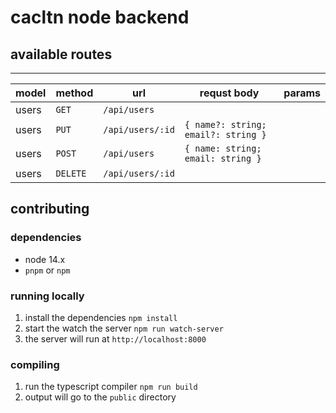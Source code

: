 # cacltn node backend

## available routes
-----------------------------------------------------------------
| model       | method   | url                    | requst body | params |
|-------------|----------|------------------------|-------------|--------|
| users       | `GET`    | `/api/users`           |             |        |
| users       | `PUT`    | `/api/users/:id`       | `{ name?: string; email?: string }` | |
| users       | `POST`   | `/api/users`           | `{ name: string; email: string }` | |
| users       | `DELETE` | `/api/users/:id`       |             |        |


## contributing
### dependencies
- node 14.x
- `pnpm` or `npm`
### running locally
1. install the dependencies `npm install`
2. start the watch the server `npm run watch-server`
3. the server will run at `http://localhost:8000`
### compiling
1. run the typescript compiler `npm run build`
2. output will go to the `public` directory
